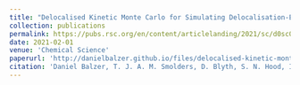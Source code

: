 ```yaml
---
title: "Delocalised Kinetic Monte Carlo for Simulating Delocalisation-Enhanced Charge and Exciton Transport in Disordered Materials"
collection: publications
permalink: https://pubs.rsc.org/en/content/articlelanding/2021/sc/d0sc04116e
date: 2021-02-01
venue: 'Chemical Science'
paperurl: 'http://danielbalzer.github.io/files/delocalised-kinetic-monte-carlo-for-simulating-delocalisation-enhanced-charge-and-exciton-transport-in-disordered-materials.pdf'
citation: 'Daniel Balzer, T. J. A. M. Smolders, D. Blyth, S. N. Hood, Ivan Kassal. (2021). &quot;Delocalised Kinetic Monte Carlo for Simulating Delocalisation-Enhanced Charge and Exciton Transport in Disordered Materials.&quot; <i>Chemical Science</i>.'
---
```

